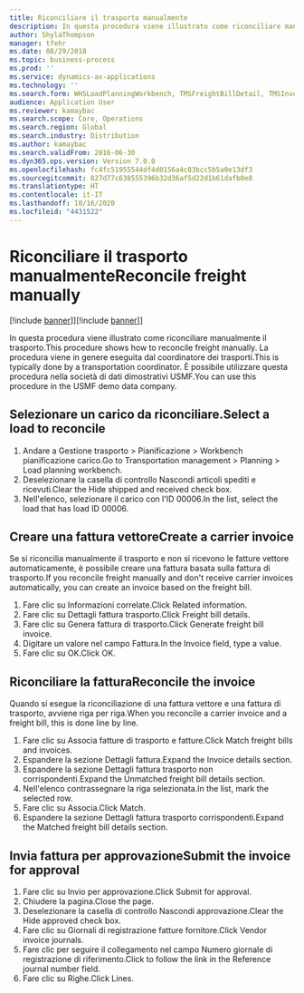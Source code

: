 ```yaml
---
title: Riconciliare il trasporto manualmente
description: In questa procedura viene illustrato come riconciliare manualmente il trasporto.
author: ShylaThompson
manager: tfehr
ms.date: 08/29/2018
ms.topic: business-process
ms.prod: ''
ms.service: dynamics-ax-applications
ms.technology: ''
ms.search.form: WHSLoadPlanningWorkbench, TMSFreightBillDetail, TMSInvoiceTable, TMSFreightBillInvoiceReconcile, TMSInvoiceJournal, LedgerJournalTable, LedgerJournalTransDaily, TMSFBDetailReconcile
audience: Application User
ms.reviewer: kamaybac
ms.search.scope: Core, Operations
ms.search.region: Global
ms.search.industry: Distribution
ms.author: kamaybac
ms.search.validFrom: 2016-06-30
ms.dyn365.ops.version: Version 7.0.0
ms.openlocfilehash: fc4fc51955544df4d0156a4c83bcc5b5a0e13df3
ms.sourcegitcommit: 827d77c638555396b32d36af5d22d1b61dafb0e8
ms.translationtype: HT
ms.contentlocale: it-IT
ms.lasthandoff: 10/16/2020
ms.locfileid: "4431522"
---
```

# <a name="reconcile-freight-manually"></a><span data-ttu-id="56b1e-103">Riconciliare il trasporto manualmente</span><span class="sxs-lookup"><span data-stu-id="56b1e-103">Reconcile freight manually</span></span>

<span data-ttu-id="56b1e-104">[!include [banner](../../includes/banner.md)]]</span><span class="sxs-lookup"><span data-stu-id="56b1e-104">[!include [banner](../../includes/banner.md)]]</span></span>

<span data-ttu-id="56b1e-105">In questa procedura viene illustrato come riconciliare manualmente il trasporto.</span><span class="sxs-lookup"><span data-stu-id="56b1e-105">This procedure shows how to reconcile freight manually.</span></span> <span data-ttu-id="56b1e-106">La procedura viene in genere eseguita dal coordinatore dei trasporti.</span><span class="sxs-lookup"><span data-stu-id="56b1e-106">This is typically done by a transportation coordinator.</span></span> <span data-ttu-id="56b1e-107">È possibile utilizzare questa procedura nella società di dati dimostrativi USMF.</span><span class="sxs-lookup"><span data-stu-id="56b1e-107">You can use this procedure in the USMF demo data company.</span></span>


## <a name="select-a-load-to-reconcile"></a><span data-ttu-id="56b1e-108">Selezionare un carico da riconciliare.</span><span class="sxs-lookup"><span data-stu-id="56b1e-108">Select a load to reconcile</span></span>
1. <span data-ttu-id="56b1e-109">Andare a Gestione trasporto > Pianificazione > Workbench pianificazione carico.</span><span class="sxs-lookup"><span data-stu-id="56b1e-109">Go to Transportation management > Planning > Load planning workbench.</span></span>
2. <span data-ttu-id="56b1e-110">Deselezionare la casella di controllo Nascondi articoli spediti e ricevuti.</span><span class="sxs-lookup"><span data-stu-id="56b1e-110">Clear the Hide shipped and received check box.</span></span> 
3. <span data-ttu-id="56b1e-111">Nell'elenco, selezionare il carico con l'ID 00006.</span><span class="sxs-lookup"><span data-stu-id="56b1e-111">In the list, select the load that has load ID 00006.</span></span>

## <a name="create-a-carrier-invoice"></a><span data-ttu-id="56b1e-112">Creare una fattura vettore</span><span class="sxs-lookup"><span data-stu-id="56b1e-112">Create a carrier invoice</span></span>
<span data-ttu-id="56b1e-113">Se si riconcilia manualmente il trasporto e non si ricevono le fatture vettore automaticamente, è possibile creare una fattura basata sulla fattura di trasporto.</span><span class="sxs-lookup"><span data-stu-id="56b1e-113">If you reconcile freight manually and don't receive carrier invoices automatically, you can create an invoice based on the freight bill.</span></span>  
1. <span data-ttu-id="56b1e-114">Fare clic su Informazioni correlate.</span><span class="sxs-lookup"><span data-stu-id="56b1e-114">Click Related information.</span></span>
2. <span data-ttu-id="56b1e-115">Fare clic su Dettagli fattura trasporto.</span><span class="sxs-lookup"><span data-stu-id="56b1e-115">Click Freight bill details.</span></span>
3. <span data-ttu-id="56b1e-116">Fare clic su Genera fattura di trasporto.</span><span class="sxs-lookup"><span data-stu-id="56b1e-116">Click Generate freight bill invoice.</span></span>
4. <span data-ttu-id="56b1e-117">Digitare un valore nel campo Fattura.</span><span class="sxs-lookup"><span data-stu-id="56b1e-117">In the Invoice field, type a value.</span></span>
5. <span data-ttu-id="56b1e-118">Fare clic su OK.</span><span class="sxs-lookup"><span data-stu-id="56b1e-118">Click OK.</span></span>

## <a name="reconcile-the-invoice"></a><span data-ttu-id="56b1e-119">Riconciliare la fattura</span><span class="sxs-lookup"><span data-stu-id="56b1e-119">Reconcile the invoice</span></span>
<span data-ttu-id="56b1e-120">Quando si esegue la riconciliazione di una fattura vettore e una fattura di trasporto, avviene riga per riga.</span><span class="sxs-lookup"><span data-stu-id="56b1e-120">When you reconcile a carrier invoice and a freight bill, this is done line by line.</span></span>  
1. <span data-ttu-id="56b1e-121">Fare clic su Associa fatture di trasporto e fatture.</span><span class="sxs-lookup"><span data-stu-id="56b1e-121">Click Match freight bills and invoices.</span></span>
2. <span data-ttu-id="56b1e-122">Espandere la sezione Dettagli fattura.</span><span class="sxs-lookup"><span data-stu-id="56b1e-122">Expand the Invoice details section.</span></span>
3. <span data-ttu-id="56b1e-123">Espandere la sezione Dettagli fattura trasporto non corrispondenti.</span><span class="sxs-lookup"><span data-stu-id="56b1e-123">Expand the Unmatched freight bill details section.</span></span>
4. <span data-ttu-id="56b1e-124">Nell'elenco contrassegnare la riga selezionata.</span><span class="sxs-lookup"><span data-stu-id="56b1e-124">In the list, mark the selected row.</span></span>
5. <span data-ttu-id="56b1e-125">Fare clic su Associa.</span><span class="sxs-lookup"><span data-stu-id="56b1e-125">Click Match.</span></span>
6. <span data-ttu-id="56b1e-126">Espandere la sezione Dettagli fattura trasporto corrispondenti.</span><span class="sxs-lookup"><span data-stu-id="56b1e-126">Expand the Matched freight bill details section.</span></span>

## <a name="submit-the-invoice-for-approval"></a><span data-ttu-id="56b1e-127">Invia fattura per approvazione</span><span class="sxs-lookup"><span data-stu-id="56b1e-127">Submit the invoice for approval</span></span>
1. <span data-ttu-id="56b1e-128">Fare clic su Invio per approvazione.</span><span class="sxs-lookup"><span data-stu-id="56b1e-128">Click Submit for approval.</span></span>
2. <span data-ttu-id="56b1e-129">Chiudere la pagina.</span><span class="sxs-lookup"><span data-stu-id="56b1e-129">Close the page.</span></span>
3. <span data-ttu-id="56b1e-130">Deselezionare la casella di controllo Nascondi approvazione.</span><span class="sxs-lookup"><span data-stu-id="56b1e-130">Clear the Hide approved check box.</span></span> 
4. <span data-ttu-id="56b1e-131">Fare clic su Giornali di registrazione fatture fornitore.</span><span class="sxs-lookup"><span data-stu-id="56b1e-131">Click Vendor invoice journals.</span></span>
5. <span data-ttu-id="56b1e-132">Fare clic per seguire il collegamento nel campo Numero giornale di registrazione di riferimento.</span><span class="sxs-lookup"><span data-stu-id="56b1e-132">Click to follow the link in the Reference journal number field.</span></span>
6. <span data-ttu-id="56b1e-133">Fare clic su Righe.</span><span class="sxs-lookup"><span data-stu-id="56b1e-133">Click Lines.</span></span>

